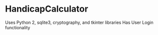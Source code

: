 # HandicapCalculator
Uses Python 2, sqlite3, cryptography, and tkinter libraries
Has User Login functionality

